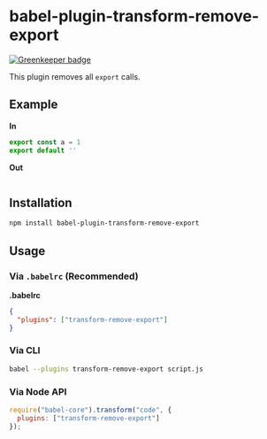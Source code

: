 # babel-plugin-transform-remove-export

[![Greenkeeper badge](https://badges.greenkeeper.io/dleitee/babel-plugin-transform-remove-export.svg)](https://greenkeeper.io/)

This plugin removes all `export` calls.

## Example

**In**

```javascript
export const a = 1
export default ''
```

**Out**

```javascript
```

## Installation

```sh
npm install babel-plugin-transform-remove-export
```

## Usage

### Via `.babelrc` (Recommended)

**.babelrc**

```json
{
  "plugins": ["transform-remove-export"]
}
```

### Via CLI

```sh
babel --plugins transform-remove-export script.js
```

### Via Node API

```javascript
require("babel-core").transform("code", {
  plugins: ["transform-remove-export"]
});
```
